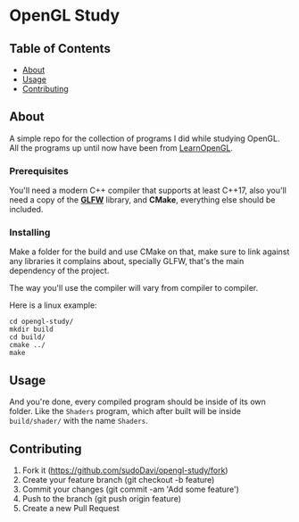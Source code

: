 # OpenGL Study

## Table of Contents
+ [About](#about)
+ [Usage](#usage)
+ [Contributing](#contributing)

## About <a name = "about"></a>

A simple repo for the collection of programs I did while studying OpenGL.
All the programs up until now have been from [LearnOpenGL](https://learnopengl.com).

### Prerequisites

You'll need a modern C++ compiler that supports at least C++17, also you'll need a copy of the [**GLFW**](https://github.com/glfw/glfw) library,
and **CMake**, everything else should be included.

### Installing

Make a folder for the build and use CMake on that, make sure to link against any libraries it complains about, specially
GLFW, that's the main dependency of the project.

The way you'll use the compiler will vary from compiler to compiler.

Here is a linux example:
```
cd opengl-study/
mkdir build
cd build/
cmake ../
make
```

## Usage <a name = "usage"></a>

And you're done, every compiled program should be inside of its own folder.
Like the `Shaders` program, which after built will be inside `build/shader/` with the name `Shaders`.


## Contributing <a name = "contributing"></a>

1. Fork it (https://github.com/sudoDavi/opengl-study/fork)
1. Create your feature branch (git checkout -b feature)
1. Commit your changes (git commit -am 'Add some feature')
1. Push to the branch (git push origin feature)
1. Create a new Pull Request
